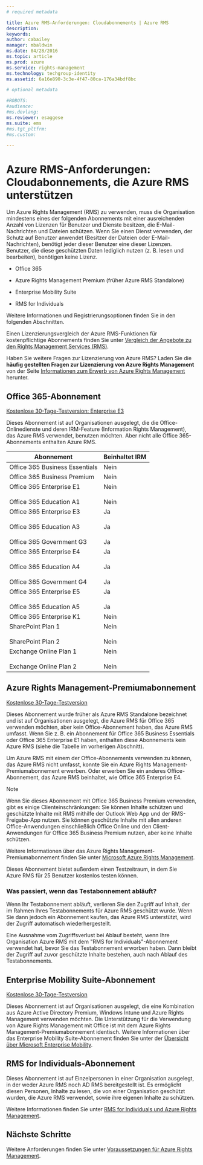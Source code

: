 ```yaml
---
# required metadata

title: Azure RMS-Anforderungen: Cloudabonnements | Azure RMS
description:
keywords:
author: cabailey
manager: mbaldwin
ms.date: 04/28/2016
ms.topic: article
ms.prod: azure
ms.service: rights-management
ms.technology: techgroup-identity
ms.assetid: 6a16e890-3c3e-4f47-80ca-176a34bdf8bc

# optional metadata

#ROBOTS:
#audience:
#ms.devlang:
ms.reviewer: esaggese
ms.suite: ems
#ms.tgt_pltfrm:
#ms.custom:

---
```



# Azure RMS-Anforderungen: Cloudabonnements, die Azure RMS unterstützen
Um Azure Rights Management (RMS) zu verwenden, muss die Organisation mindestens eines der folgenden Abonnements mit einer ausreichenden Anzahl von Lizenzen für Benutzer und Dienste besitzen, die E-Mail-Nachrichten und Dateien schützen. Wenn Sie einen Dienst verwenden, der Schutz auf Benutzer anwendet (Besitzer der Dateien oder E-Mail-Nachrichten), benötigt jeder dieser Benutzer eine dieser Lizenzen. Benutzer, die diese geschützten Daten lediglich nutzen (z. B. lesen und bearbeiten), benötigen keine Lizenz.

-   Office 365

-   Azure Rights Management Premium (früher Azure RMS Standalone)

-   Enterprise Mobility Suite

-   RMS for Individuals

Weitere Informationen und Registrierungsoptionen finden Sie in den folgenden Abschnitten.

Einen Lizenzierungsvergleich der Azure RMS-Funktionen für kostenpflichtige Abonnements finden Sie unter [Vergleich der Angebote zu den Rights Management Services (RMS)](http://technet.microsoft.com/dn858608).

Haben Sie weitere Fragen zur Lizenzierung von Azure RMS? Laden Sie die **häufig gestellten Fragen zur Lizenzierung von Azure Rights Management** von der Seite [Informationen zum Erwerb von Azure Rights Management](https://www.microsoft.com/en-us/server-cloud/products/azure-rights-management/Purchasing.aspx) herunter. 

## Office 365-Abonnement
[Kostenlose 30-Tage-Testversion: Enterprise E3](http://go.microsoft.com/fwlink/p/?LinkID=403802)

Dieses Abonnement ist auf Organisationen ausgelegt, die die Office-Onlinedienste und deren IRM-Feature (Information Rights Management), das Azure RMS verwendet, benutzen möchten. Aber nicht alle Office 365-Abonnements enthalten Azure RMS.

Abonnement  |Beinhaltet IRM 
------------- | ------------- |
Office 365 Business Essentials|Nein|
Office 365 Business Premium|Nein|
Office 365 Enterprise E1 <br /><br /> Office 365 Education A1|Nein <br /><br /> Nein|
Office 365 Enterprise E3 <br /><br /> Office 365 Education A3 <br /><br /> Office 365 Government G3|Ja <br /><br /> Ja <br /><br /> Ja|
Office 365 Enterprise E4 <br /><br /> Office 365 Education A4 <br /><br /> Office 365 Government G4|Ja <br /><br /> Ja <br /><br /> Ja|
Office 365 Enterprise E5 <br /><br /> Office 365 Education A5|Ja <br /><br /> Ja|
Office 365 Enterprise K1|Nein|
SharePoint Plan 1 <br /><br /> SharePoint Plan 2|Nein <br /><br /> Nein|
Exchange Online Plan 1 <br /><br /> Exchange Online Plan 2|Nein <br /><br /> Nein|


## Azure Rights Management-Premiumabonnement
[Kostenlose 30-Tage-Testversion](https://portal.microsoftonline.com/Signup/MainSignUp15.aspx?&amp;OfferId=A43415D3-404C-4df3-B31B-AAD28118A778&amp;dl=RIGHTSMANAGEMENT&amp;ali=1)

Dieses Abonnement wurde früher als Azure RMS Standalone bezeichnet und ist auf Organisationen ausgelegt, die Azure RMS für Office 365 verwenden möchten, aber kein Office-Abonnement haben, das Azure RMS umfasst. Wenn Sie z. B. ein Abonnement für Office 365 Business Essentials oder Office 365 Enterprise E1 haben, enthalten diese Abonnements kein Azure RMS (siehe die Tabelle im vorherigen Abschnitt). 

Um Azure RMS mit einem der Office-Abonnements verwenden zu können, das Azure RMS nicht umfasst, konnte Sie ein Azure Rights Management-Premiumabonnement erwerben. Oder erwerben Sie ein anderes Office-Abonnement, das Azure RMS beinhaltet, wie Office 365 Enterprise E4.

> [!NOTE]
> Wenn Sie dieses Abonnement mit Office 365 Business Premium verwenden, gibt es einige Clienteinschränkungen: Sie können Inhalte schützen und geschützte Inhalte mit RMS mithilfe der Outlook Web App und der RMS-Freigabe-App nutzen. Sie können geschützte Inhalte mit allen anderen Office-Anwendungen einschließlich Office Online und den Client-Anwendungen für Office 365 Business Premium nutzen, aber keine Inhalte schützen.

Weitere Informationen über das Azure Rights Management-Premiumabonnement finden Sie unter [Microsoft Azure Rights Management](http://products.office.com/business/microsoft-azure-rights-management).

Dieses Abonnement bietet außerdem einen Testzeitraum, in dem Sie Azure RMS für 25 Benutzer kostenlos testen können. 

### Was passiert, wenn das Testabonnement abläuft?
Wenn Ihr Testabonnement abläuft, verlieren Sie den Zugriff auf Inhalt, der im Rahmen Ihres Testabonnements für Azure RMS geschützt wurde. Wenn Sie dann jedoch ein Abonnement kaufen, das Azure RMS unterstützt, wird der Zugriff automatisch wiederhergestellt.

Eine Ausnahme vom Zugriffsverlust bei Ablauf besteht, wenn Ihre Organisation Azure RMS mit dem "RMS for Individuals"-Abonnement verwendet hat, bevor Sie das Testabonnement erworben haben. Dann bleibt der Zugriff auf zuvor geschützte Inhalte bestehen, auch nach Ablauf des Testabonnements.

## Enterprise Mobility Suite-Abonnement
[Kostenlose 30-Tage-Testversion](http://go.microsoft.com/fwlink/?LinkId=615385)

Dieses Abonnement ist auf Organisationen ausgelegt, die eine Kombination aus Azure Active Directory Premium, Windows Intune und Azure Rights Management verwenden möchten. Die Unterstützung für die Verwendung von Azure Rights Management mit Office ist mit dem Azure Rights Management-Premiumabonnement identisch. 
Weitere Informationen über das Enterprise Mobility Suite-Abonnement finden Sie unter der [Übersicht über Microsoft Enterprise Mobility](http://go.microsoft.com/fwlink/?LinkId=615386).

## RMS for Individuals-Abonnement
Dieses Abonnement ist auf Einzelpersonen in einer Organisation ausgelegt, in der weder Azure RMS noch AD RMS bereitgestellt ist. Es ermöglicht diesen Personen, Inhalte zu lesen, die von einer Organisation geschützt wurden, die Azure RMS verwendet, sowie ihre eigenen Inhalte zu schützen.

Weitere Informationen finden Sie unter [RMS for Individuals und Azure Rights Management](../understand-explore/rms-for-individuals.md).

## Nächste Schritte
Weitere Anforderungen finden Sie unter [Voraussetzungen für Azure Rights Management](requirements-azure-rms.md).

<!--HONumber=Apr16_HO4-->


